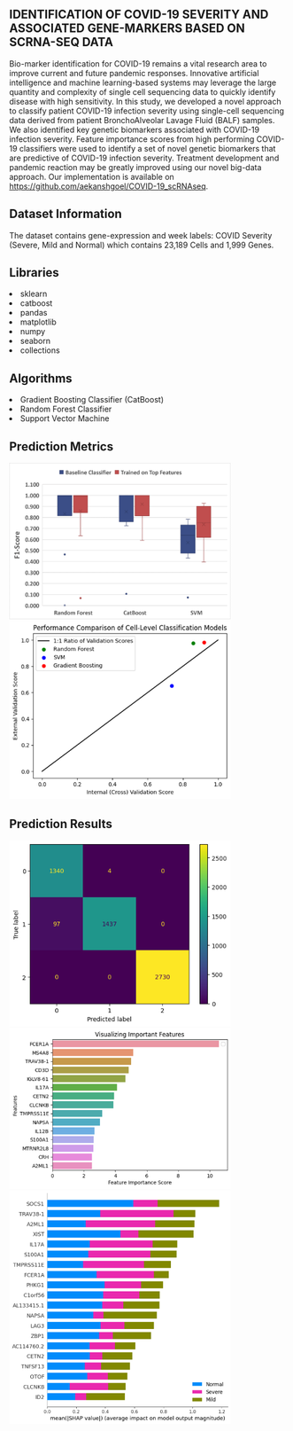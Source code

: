 ## IDENTIFICATION OF COVID-19 SEVERITY AND ASSOCIATED GENE-MARKERS BASED ON SCRNA-SEQ DATA
Bio-marker identification for COVID-19 remains a vital research area to improve current and future pandemic responses. Innovative artificial intelligence and machine learning-based systems may leverage the large quantity and complexity of single cell sequencing data to quickly identify disease with high sensitivity. In this study, we developed a novel approach to classify patient COVID-19 infection severity using single-cell sequencing data derived from patient BronchoAlveolar Lavage Fluid (BALF) samples. We also identified key genetic biomarkers associated with COVID-19 infection severity. Feature importance scores from high performing COVID-19 classifiers were used to identify a set of novel genetic biomarkers that are predictive of COVID-19 infection severity. Treatment development and pandemic reaction may be greatly improved using our novel big-data approach. Our implementation is available on https://github.com/aekanshgoel/COVID-19_scRNAseq.

## Dataset Information

The dataset contains gene-expression and week labels: COVID Severity (Severe, Mild and Normal) which contains 23,189 Cells and 1,999 Genes.

## Libraries

<li>sklearn
<li>catboost
<li>pandas
<li>matplotlib
<li>numpy
<li>seaborn
<li>collections

## Algorithms

<li>Gradient Boosting Classifier (CatBoost)
<li>Random Forest Classifier
<li>Support Vector Machine

## Prediction Metrics
<img src="https://github.com/aekanshgoel/COVID-19_scRNAseq/blob/main/boxplot.png" width="400">
<img src="https://github.com/aekanshgoel/COVID-19_scRNAseq/blob/main/cross-validation.png" width="400">

## Prediction Results
<img src="https://github.com/aekanshgoel/COVID-19_scRNAseq/blob/main/confusion-mat.png" width="400">
<img src="https://github.com/aekanshgoel/COVID-19_scRNAseq/blob/main/featureimp.png" width="400">
<img src="https://github.com/aekanshgoel/COVID-19_scRNAseq/blob/main/shap.png" width="400">
